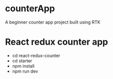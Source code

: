 # counterApp
A beginner counter app project built using RTK

# React redux counter app
- cd react-redux-counter
- cd starter
- npm install
- npm run dev


